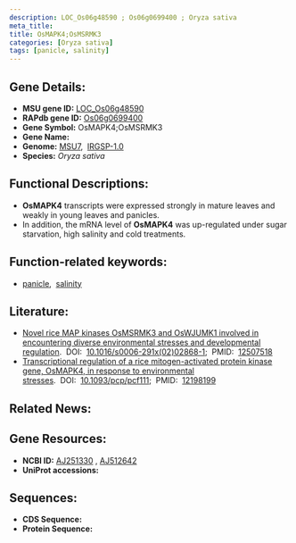 ```yaml
---
description: LOC_Os06g48590 ; Os06g0699400 ; Oryza sativa
meta_title:
title: OsMAPK4;OsMSRMK3
categories: [Oryza sativa]
tags: [panicle, salinity]
---
```


## Gene Details:
- **MSU gene ID:** [LOC_Os06g48590](http://rice.uga.edu/cgi-bin/ORF_infopage.cgi?orf=LOC_Os06g48590)  
- **RAPdb gene ID:** [Os06g0699400](https://rapdb.dna.affrc.go.jp/locus/?name=Os06g0699400)  
- **Gene Symbol:** OsMAPK4;OsMSRMK3
- **Gene Name:**
- **Genome:**  [MSU7](http://rice.uga.edu/),&nbsp;&nbsp;[IRGSP-1.0](https://rapdb.dna.affrc.go.jp/download/irgsp1.html)
- **Species:** *Oryza sativa*

## Functional Descriptions:
   - **OsMAPK4** transcripts were expressed strongly in mature leaves and weakly in young leaves and panicles.
   - In addition, the mRNA level of **OsMAPK4** was up-regulated under sugar starvation, high salinity and cold treatments.

## Function-related keywords:
   - [panicle](/tags/panicle/),&nbsp;&nbsp;[salinity](/tags/salinity/)

## Literature:
   - [Novel rice MAP kinases OsMSRMK3 and OsWJUMK1 involved in encountering diverse environmental stresses and developmental regulation](https://www.doi.org/10.1016/s0006-291x(02)02868-1).&nbsp;&nbsp;DOI:&nbsp;&nbsp;[10.1016/s0006-291x(02)02868-1](https://www.doi.org/10.1016/s0006-291x(02)02868-1);&nbsp;&nbsp;PMID:&nbsp;&nbsp;[12507518](https://pubmed.ncbi.nlm.nih.gov/12507518/)
   - [Transcriptional regulation of a rice mitogen-activated protein kinase gene, OsMAPK4, in response to environmental stresses](https://www.doi.org/10.1093/pcp/pcf111).&nbsp;&nbsp;DOI:&nbsp;&nbsp;[10.1093/pcp/pcf111](https://www.doi.org/10.1093/pcp/pcf111);&nbsp;&nbsp;PMID:&nbsp;&nbsp;[12198199](https://pubmed.ncbi.nlm.nih.gov/12198199/)

## Related News:

## Gene Resources:
- **NCBI ID:**  [AJ251330](http://www.ncbi.nlm.nih.gov/nuccore/AJ251330)&nbsp;,&nbsp;[AJ512642](http://www.ncbi.nlm.nih.gov/nuccore/AJ512642)
- **UniProt accessions:** [](https://www.uniprot.org/uniprotkb//entry)

## Sequences:
- **CDS Sequence:**
- **Protein Sequence:**
